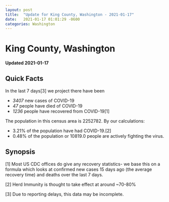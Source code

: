 ```yaml
---
layout: post
title:  "Update for King County, Washington - 2021-01-17"
date:   2021-01-17 01:01:29 -0600
categories: Washington
---
```


# King County, Washington
#### Updated 2021-01-17

## Quick Facts

In the last 7 days[3] we project there have been
- *3407* new cases of COVID-19
- *47* people have died of COVID-19
- *1236* people have recovered from COVID-19[1]

The population in this census area is 2252782. By our calculations:
- 3.21% of the population have had COVID-19.[2]
- 0.48% of the population or 10819.0 people are actively fighting the virus.

## Synopsis




[1] Most US CDC offices do give any recovery statistics- we base this on a formula which looks at confirmed new cases
15 days ago (the average recovery time) and deaths over the last 7 days.

[2] Herd Immunity is thought to take effect at around ~70-80%

[3] Due to reporting delays, this data may be incomplete.
 
    
